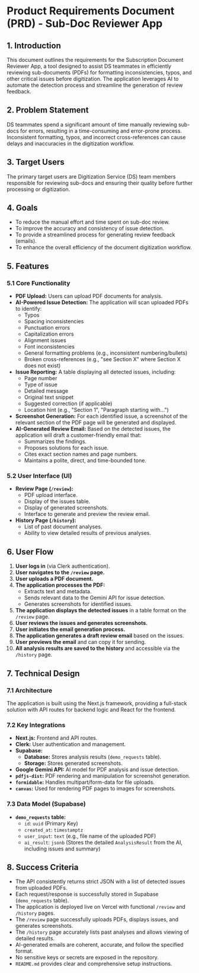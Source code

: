 # Product Requirements Document (PRD) - Sub-Doc Reviewer App

## 1. Introduction

This document outlines the requirements for the Subscription Document Reviewer App, a tool designed to assist DS teammates in efficiently reviewing sub-documents (PDFs) for formatting inconsistencies, typos, and other critical issues before digitization. The application leverages AI to automate the detection process and streamline the generation of review feedback.

## 2. Problem Statement

DS teammates spend a significant amount of time manually reviewing sub-docs for errors, resulting in a time-consuming and error-prone process. Inconsistent formatting, typos, and incorrect cross-references can cause delays and inaccuracies in the digitization workflow.

## 3. Target Users

The primary target users are Digitization Service (DS) team members responsible for reviewing sub-docs and ensuring their quality before further processing or digitization.

## 4. Goals

*   To reduce the manual effort and time spent on sub-doc review.
*   To improve the accuracy and consistency of issue detection.
*   To provide a streamlined process for generating review feedback (emails).
*   To enhance the overall efficiency of the document digitization workflow.

## 5. Features

### 5.1 Core Functionality

*   **PDF Upload:** Users can upload PDF documents for analysis.
*   **AI-Powered Issue Detection:** The application will scan uploaded PDFs to identify:
    *   Typos
    *   Spacing inconsistencies
    *   Punctuation errors
    *   Capitalization errors
    *   Alignment issues
    *   Font inconsistencies
    *   General formatting problems (e.g., inconsistent numbering/bullets)
    *   Broken cross-references (e.g., "see Section X" where Section X does not exist)
*   **Issue Reporting:** A table displaying all detected issues, including:
    *   Page number
    *   Type of issue
    *   Detailed message
    *   Original text snippet
    *   Suggested correction (if applicable)
    *   Location hint (e.g., "Section 1", "Paragraph starting with...")
*   **Screenshot Generation:** For each identified issue, a screenshot of the relevant section of the PDF page will be generated and displayed.
*   **AI-Generated Review Email:** Based on the detected issues, the application will draft a customer-friendly email that:
    *   Summarizes the findings.
    *   Proposes solutions for each issue.
    *   Cites exact section names and page numbers.
    *   Maintains a polite, direct, and time-bounded tone.

### 5.2 User Interface (UI)

*   **Review Page (`/review`):**
    *   PDF upload interface.
    *   Display of the issues table.
    *   Display of generated screenshots.
    *   Interface to generate and preview the review email.
*   **History Page (`/history`):**
    *   List of past document analyses.
    *   Ability to view detailed results of previous analyses.

## 6. User Flow

1.  **User logs in** (via Clerk authentication).
2.  **User navigates to the `/review` page.**
3.  **User uploads a PDF document.**
4.  **The application processes the PDF:**
    *   Extracts text and metadata.
    *   Sends relevant data to the Gemini API for issue detection.
    *   Generates screenshots for identified issues.
5.  **The application displays the detected issues** in a table format on the `/review` page.
6.  **User reviews the issues and generates screenshots.**
7.  **User initiates the email generation process.**
8.  **The application generates a draft review email** based on the issues.
9.  **User previews the email** and can copy it for sending.
10. **All analysis results are saved to the history** and accessible via the `/history` page.

## 7. Technical Design

### 7.1 Architecture

The application is built using the Next.js framework, providing a full-stack solution with API routes for backend logic and React for the frontend.

### 7.2 Key Integrations

*   **Next.js:** Frontend and API routes.
*   **Clerk:** User authentication and management.
*   **Supabase:**
    *   **Database:** Stores analysis results (`demo_requests` table).
    *   **Storage:** Stores generated screenshots.
*   **Google Gemini API:** AI model for PDF analysis and issue detection.
*   **`pdfjs-dist`:** PDF rendering and manipulation for screenshot generation.
*   **`formidable`:** Handles multipart/form-data for file uploads.
*   **`canvas`:** Used for rendering PDF pages to images for screenshots.

### 7.3 Data Model (Supabase)

*   **`demo_requests` table:**
    *   `id`: `uuid` (Primary Key)
    *   `created_at`: `timestamptz`
    *   `user_input`: `text` (e.g., file name of the uploaded PDF)
    *   `ai_result`: `jsonb` (Stores the detailed `AnalysisResult` from the AI, including issues and summary)

## 8. Success Criteria

*   The API consistently returns strict JSON with a list of detected issues from uploaded PDFs.
*   Each request/response is successfully stored in Supabase (`demo_requests` table).
*   The application is deployed live on Vercel with functional `/review` and `/history` pages.
*   The `/review` page successfully uploads PDFs, displays issues, and generates screenshots.
*   The `/history` page accurately lists past analyses and allows viewing of detailed results.
*   AI-generated emails are coherent, accurate, and follow the specified format.
*   No sensitive keys or secrets are exposed in the repository.
*   `README.md` provides clear and comprehensive setup instructions.
